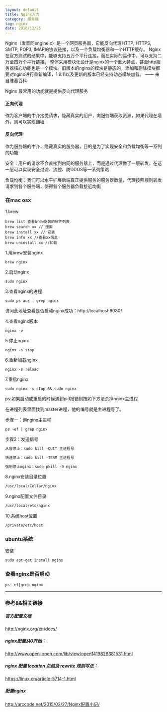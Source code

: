 ```yaml
---
layout: default
title: Nginx入门
category: 服务端
tag: nginx
date: 2016/12/25
---
```


Nginx（发音同engine x）是一个网页服务器，它能反向代理HTTP, HTTPS, SMTP, POP3, IMAP的协议链接，以及一个负载均衡器和一个HTTP缓存。
Nginx在官方测试的结果中，能够支持五万个平行连接，而在实际的运作中，可以支持二万至四万个平行链接。
整体采用模块化设计是nginx的一个重大特点，甚至http服务器核心功能也是一个模块。旧版本的nginx的模块是静态的，添加和删除模块都要对nginx进行重新编译，1.9.11以及更新的版本已经支持动态模块加载。 
—— 来自维基百科

Nginx 最常用的功能就是提供反向代理服务

#### 正向代理

作为客户端的中介接受请求，隐藏真实的用户，向服务端获取资源，如果代理在墙外，则可以实现翻墙

#### 反向代理

作为服务端的中介，隐藏真实的服务器，目的是为了实现安全和负载均衡等一系列的功能

安全：用户的请求不会直接到内网的服务器上，而是通过代理做了一层转发，在这一层可以实现安全过滤、流控、防DDOS等一系列策略

负载均衡：我们可以水平扩展后端真正提供服务的服务器数量，代理按照规则转发请求到各个服务端，使得各个服务器负载接近均衡


### 在mac osx

1.brew

``` shell
brew list 查看brew安装的软件列表
brew search xx // 搜索
brew install xx // 安装
brew info xx //查看xx信息
brew uninstall xx //卸载
```

1.用brew安装nginx

``` shell
brew nginx
```

2.启动nginx

``` shell
sudo nginx
```

3.查看nginx的进程

``` shell
sudo ps aux | grep nginx
```

访问此地址查看是否启动nginx成功：http://localhost:8080/

4.查看nginx版本

``` shell
nginx -v
```

5.停止nginx

``` shell
nginx -s stop
```

6.重新加载nginx

``` shell
nginx -s reload
```

7.重启nginx

``` shell
sudo nginx -s stop && sudo nginx
```


ps:如果启动或重启的时候遇到pid报错则按如下方法杀掉nginx主进程

在进程列表里面找到master进程，他的编号就是主进程号了。

步骤一：询nginx主进程

``` shell
ps -ef | grep nginx
```

步骤2：发送信号

``` html
从容停止：sudo kill -QUIT 主进程号

快速停止：sudo kill -TERM 主进程号

强制停止nginx：sudo pkill -9 nginx
```

8.nginx安装目录位置

``` html
/usr/local/Cellar/nginx
```

9.nginx配置文件目录

``` html
/usr/local/etc/nginx
```

10.系统host位置

``` html
/private/etc/host
```






### ubuntu系统

安装

``` html
sudo apt-get install nginx

```

### 查看nginx是否启动

``` html
ps -ef|grep nginx
```






-------------------------------

### 参考&&相关链接

##### 官方配置文档

<a href="http://nginx.org/en/docs/" target="_blank">http://nginx.org/en/docs/</a>

##### nginx配置从0开始：

<a href="http://www.open-open.com/lib/view/open1419826381531.html" target="_blank">http://www.open-open.com/lib/view/open1419826381531.html</a>

##### nginx 配置 location 总结及 rewrite 规则写法：

<a href="https://linux.cn/article-5714-1.html" target="_blank">https://linux.cn/article-5714-1.html</a>

##### 配置nginx
<a href="http://arccode.net/2015/02/27/Nginx%E9%85%8D%E7%BD%AE%E5%B0%8F%E8%AE%B0/" target="_blank">http://arccode.net/2015/02/27/Nginx配置小记/</a>
